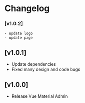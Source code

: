 # Changelog
### [v1.0.2]
    - update logo
    - update page

## [v1.0.1]

 - Update dependencies
 - Fixed many design and code bugs
 
## [v1.0.0]

 - Release Vue Material Admin
